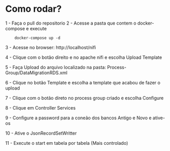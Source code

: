 # Como rodar?

1 - Faça o pull do repositorio
2 - Acesse a pasta que contem o docker-compose e execute

        docker-compose up -d

3 - Acesse no browser: http://localhost/nifi

4 - Clique com o botão direito e no apache nifi e escolha Upload Template

5 - Faça Upload do arquivo localizado na pasta: Process-Group/DataMigrationRDS.xml

6 - Clique no botão Template e escolha a template que acabou de fazer o upload

7 - Clique com o botão direto no process group criado e escolha Configure

8 - Clique em Controller Services

9 - Configure a password para a coneão dos bancos Antigo e Novo e ative-os

10 - Ative o JsonRecordSetWritter

11 - Execute o start em tabela por tabela (Mais controlado)
